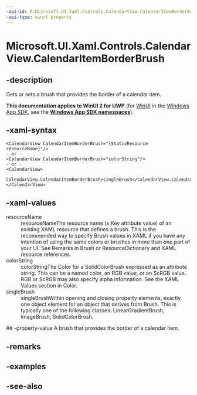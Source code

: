 ```yaml
---
-api-id: P:Microsoft.UI.Xaml.Controls.CalendarView.CalendarItemBorderBrush
-api-type: winrt property
---
```


<!-- Property syntax
public Windows.UI.Xaml.Media.Brush CalendarItemBorderBrush { get;  set; }
-->

# Microsoft.UI.Xaml.Controls.CalendarView.CalendarItemBorderBrush

## -description
Gets or sets a brush that provides the border of a calendar item.

**This documentation applies to WinUI 2 for UWP** (for [WinUI](/windows/apps/winui/winui3/) in the [Windows App SDK](/windows/apps/windows-app-sdk/), see the **[Windows App SDK namespaces](/windows/windows-app-sdk/api/winrt/)**).

## -xaml-syntax
```xaml
<CalendarView CalendarItemBorderBrush="{StaticResource resourceName}"/>
- or -
<CalendarView CalendarItemBorderBrush="colorString"/>
- or -
<CalendarView>
  CalendarView.CalendarItemBorderBrush>singleBrush</CalendarView.CalendarItemBorderBrush>
</CalendarView>

```


## -xaml-values
<dl><dt>resourceName</dt><dd>resourceNameThe resource name (x:Key attribute value) of an existing XAML resource that defines a brush. This is the recommended way to specify Brush values in XAML if you have any intention of using the same colors or brushes in more than one part of your UI. See Remarks in Brush or ResourceDictionary and XAML resource references.</dd>
<dt>colorString</dt><dd>colorStringThe Color for a SolidColorBrush expressed as an attribute string. This can be a named color, an RGB value, or an ScRGB value. RGB or ScRGB may also specify alpha information. See the XAML Values section in Color.</dd>
<dt>singleBrush</dt><dd>singleBrushWithin opening and closing property elements, exactly one object element for an object that derives from Brush. This is typically one of the following classes: LinearGradientBrush, ImageBrush, SolidColorBrush.</dd>
</dl>
## -property-value
A brush that provides the border of a calendar item.

## -remarks

## -examples

## -see-also
